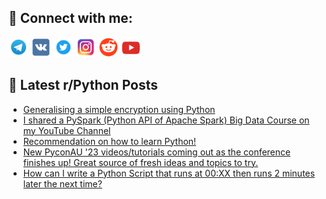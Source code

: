 ## 🔎 Connect with me:
[<img src="https://github.com/bullbesh/bullbesh/blob/main/images/Telegram.png" width="32" height="32" />](https://t.me/bullbesh)
[<img src="https://github.com/bullbesh/bullbesh/blob/main/images/VK.png" width="32" height="32" />](https://vk.com/bullbesh)
[<img src="https://github.com/bullbesh/bullbesh/blob/main/images/Twitter.png" width="32" height="32" />](https://twitter.com/bullbesh1)
[<img src="https://github.com/bullbesh/bullbesh/blob/main/images/Instagram.png" width="32" height="32" />](https://www.instagram.com/bullbesh)
[<img src="https://github.com/bullbesh/bullbesh/blob/main/images/Reddit.png" width="32" height="32" />](https://www.reddit.com/user/bullbesh)
[<img src="https://github.com/bullbesh/bullbesh/blob/main/images/YouTube.png" width="32" height="32" />](https://www.youtube.com/channel/UCtfjRs6uzgq5mfm8S06WTcg)

## 📕 Latest r/Python Posts
<!-- BLOG-POST-LIST:START -->
- [Generalising a simple encryption using Python](https://www.reddit.com/r/Python/comments/15w84z5/generalising_a_simple_encryption_using_python/)
- [I shared a PySpark &lpar;Python API of Apache Spark&rpar; Big Data Course on my YouTube Channel](https://www.reddit.com/r/Python/comments/15w7nhq/i_shared_a_pyspark_python_api_of_apache_spark_big/)
- [Recommendation on how to learn Python!](https://www.reddit.com/r/Python/comments/15w54yn/recommendation_on_how_to_learn_python/)
- [New PyconAU &#39;23 videos/tutorials coming out as the conference finishes up! Great source of fresh ideas and topics to try.](https://www.reddit.com/r/Python/comments/15w44zn/new_pyconau_23_videostutorials_coming_out_as_the/)
- [How can I write a Python Script that runs at 00:XX then runs 2 minutes later the next time?](https://www.reddit.com/r/Python/comments/15vzefv/how_can_i_write_a_python_script_that_runs_at_00xx/)
<!-- BLOG-POST-LIST:END -->
